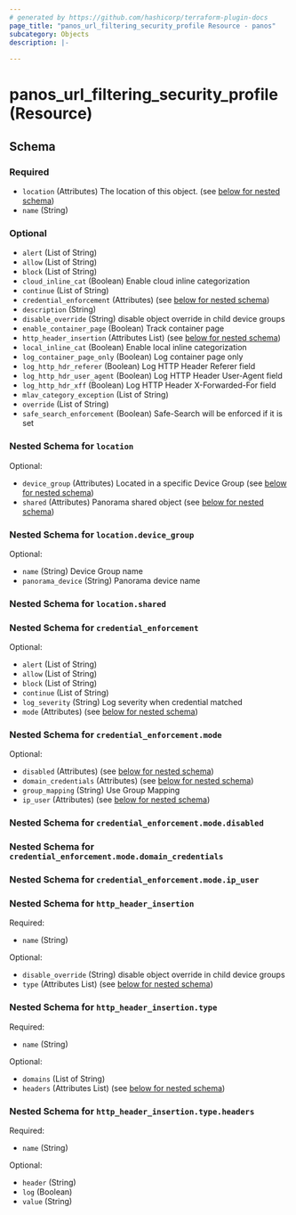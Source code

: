 ```yaml
---
# generated by https://github.com/hashicorp/terraform-plugin-docs
page_title: "panos_url_filtering_security_profile Resource - panos"
subcategory: Objects
description: |-
  
---
```


# panos_url_filtering_security_profile (Resource)





<!-- schema generated by tfplugindocs -->
## Schema

### Required

- `location` (Attributes) The location of this object. (see [below for nested schema](#nestedatt--location))
- `name` (String)

### Optional

- `alert` (List of String)
- `allow` (List of String)
- `block` (List of String)
- `cloud_inline_cat` (Boolean) Enable cloud inline categorization
- `continue` (List of String)
- `credential_enforcement` (Attributes) (see [below for nested schema](#nestedatt--credential_enforcement))
- `description` (String)
- `disable_override` (String) disable object override in child device groups
- `enable_container_page` (Boolean) Track container page
- `http_header_insertion` (Attributes List) (see [below for nested schema](#nestedatt--http_header_insertion))
- `local_inline_cat` (Boolean) Enable local inline categorization
- `log_container_page_only` (Boolean) Log container page only
- `log_http_hdr_referer` (Boolean) Log HTTP Header Referer field
- `log_http_hdr_user_agent` (Boolean) Log HTTP Header User-Agent field
- `log_http_hdr_xff` (Boolean) Log HTTP Header X-Forwarded-For field
- `mlav_category_exception` (List of String)
- `override` (List of String)
- `safe_search_enforcement` (Boolean) Safe-Search will be enforced if it is set

<a id="nestedatt--location"></a>
### Nested Schema for `location`

Optional:

- `device_group` (Attributes) Located in a specific Device Group (see [below for nested schema](#nestedatt--location--device_group))
- `shared` (Attributes) Panorama shared object (see [below for nested schema](#nestedatt--location--shared))

<a id="nestedatt--location--device_group"></a>
### Nested Schema for `location.device_group`

Optional:

- `name` (String) Device Group name
- `panorama_device` (String) Panorama device name


<a id="nestedatt--location--shared"></a>
### Nested Schema for `location.shared`



<a id="nestedatt--credential_enforcement"></a>
### Nested Schema for `credential_enforcement`

Optional:

- `alert` (List of String)
- `allow` (List of String)
- `block` (List of String)
- `continue` (List of String)
- `log_severity` (String) Log severity when credential matched
- `mode` (Attributes) (see [below for nested schema](#nestedatt--credential_enforcement--mode))

<a id="nestedatt--credential_enforcement--mode"></a>
### Nested Schema for `credential_enforcement.mode`

Optional:

- `disabled` (Attributes) (see [below for nested schema](#nestedatt--credential_enforcement--mode--disabled))
- `domain_credentials` (Attributes) (see [below for nested schema](#nestedatt--credential_enforcement--mode--domain_credentials))
- `group_mapping` (String) Use Group Mapping
- `ip_user` (Attributes) (see [below for nested schema](#nestedatt--credential_enforcement--mode--ip_user))

<a id="nestedatt--credential_enforcement--mode--disabled"></a>
### Nested Schema for `credential_enforcement.mode.disabled`


<a id="nestedatt--credential_enforcement--mode--domain_credentials"></a>
### Nested Schema for `credential_enforcement.mode.domain_credentials`


<a id="nestedatt--credential_enforcement--mode--ip_user"></a>
### Nested Schema for `credential_enforcement.mode.ip_user`




<a id="nestedatt--http_header_insertion"></a>
### Nested Schema for `http_header_insertion`

Required:

- `name` (String)

Optional:

- `disable_override` (String) disable object override in child device groups
- `type` (Attributes List) (see [below for nested schema](#nestedatt--http_header_insertion--type))

<a id="nestedatt--http_header_insertion--type"></a>
### Nested Schema for `http_header_insertion.type`

Required:

- `name` (String)

Optional:

- `domains` (List of String)
- `headers` (Attributes List) (see [below for nested schema](#nestedatt--http_header_insertion--type--headers))

<a id="nestedatt--http_header_insertion--type--headers"></a>
### Nested Schema for `http_header_insertion.type.headers`

Required:

- `name` (String)

Optional:

- `header` (String)
- `log` (Boolean)
- `value` (String)
